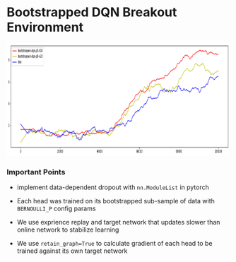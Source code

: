 # Bootstrapped DQN Breakout Environment

<img src="https://github.com/hamidahmadian/RL-Notebook/blob/master/Bootsrapped_DQN_Breakout/benchmark.png" width="512" height="256">

### Important Points

- implement data-dependent dropout with `nn.ModuleList` in pytorch 

- Each head was trained on its bootstrapped sub-sample of data with `BERNOULLI_P` config params

- We use exprience replay and target network that updates slower than online network to stabilize learning

- We use `retain_graph=True` to calculate gradient of each head to be trained against its own target network
